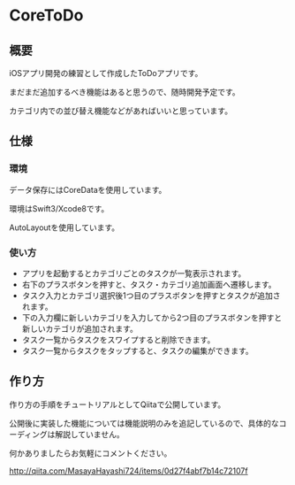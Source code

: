 # CoreToDo

## 概要

iOSアプリ開発の練習として作成したToDoアプリです。

まだまだ追加するべき機能はあると思うので、随時開発予定です。

カテゴリ内での並び替え機能などがあればいいと思っています。

## 仕様

### 環境
データ保存にはCoreDataを使用しています。

環境はSwift3/Xcode8です。

AutoLayoutを使用しています。

### 使い方
- アプリを起動するとカテゴリごとのタスクが一覧表示されます。
- 右下のプラスボタンを押すと、タスク・カテゴリ追加画面へ遷移します。
- タスク入力とカテゴリ選択後1つ目のプラスボタンを押すとタスクが追加されます。
- 下の入力欄に新しいカテゴリを入力してから2つ目のプラスボタンを押すと新しいカテゴリが追加されます。
- タスク一覧からタスクをスワイプすると削除できます。
- タスク一覧からタスクをタップすると、タスクの編集ができます。

## 作り方
作り方の手順をチュートリアルとしてQiitaで公開しています。

公開後に実装した機能については機能説明のみを追記しているので、具体的なコーディングは解説していません。

何かありましたらお気軽にコメントください。

http://qiita.com/MasayaHayashi724/items/0d27f4abf7b14c72107f
